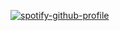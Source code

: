 

[![spotify-github-profile](https://spotify-github-profile.kittinanx.com/api/view?uid=0s4ljv19hhqqth1soj3sfs5vi&cover_image=true&theme=novatorem&show_offline=false&background_color=25181d&interchange=false&bar_color=575058&bar_color_cover=true)](https://github.com/kittinan/spotify-github-profile)

<!--
**eternalsable/eternalsable** is a ✨ _special_ ✨ repository because its `README.md` (this file) appears on your GitHub profile.

Here are some ideas to get you started:

- 🔭 I’m currently working on ...
- 🌱 I’m currently learning ...
- 👯 I’m looking to collaborate on ...
- 🤔 I’m looking for help with ...
- 💬 Ask me about ...
- 📫 How to reach me: ...
- 😄 Pronouns: ...
- ⚡ Fun fact: ...
-->
